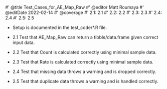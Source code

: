 #' @title Test_Cases_for_AE_Map_Raw
#' @editor Matt Roumaya
#' @editDate 2022-02-14
#' @coverage
#' 2.1: 2.1
#' 2.2: 2.2
#' 2.3: 2.3
#' 2.4: 2.4
#' 2.5: 2.5


+ Setup is documented in the test_code/*.R file.

+ 2.1 Test that AE_Map_Raw can return a tibble/data.frame given correct input 
data.
+ 2.2 Test that Count is calculated correctly using minimal sample data.
+ 2.3 Test that Rate is calculated correctly using minimal sample data.
+ 2.4 Test that missing data throws a warning and is dropped correctly.
+ 2.5 Test that duplicate data throws a warning and is handled correctly.
